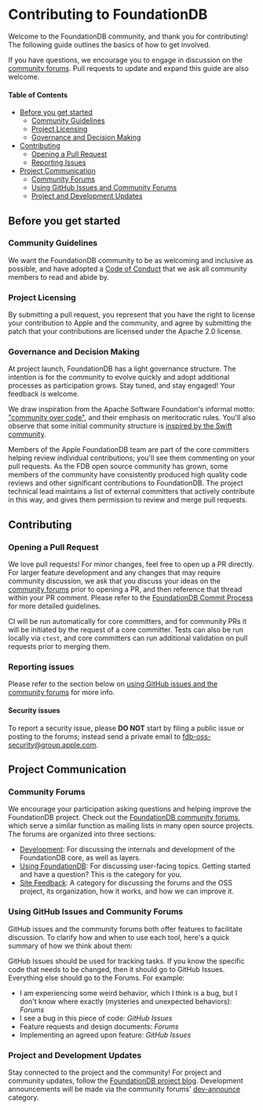 # Contributing to FoundationDB

Welcome to the FoundationDB community, and thank you for contributing! The following guide outlines the basics of how to get involved.

If you have questions, we encourage you to engage in discussion on the [community forums](https://forums.foundationdb.org). Pull requests to update and expand this guide are also welcome.

#### Table of Contents

* [Before you get started](#before-you-get-started)
	* [Community Guidelines](#community-guidelines)
	* [Project Licensing](#project-licensing)
	* [Governance and Decision Making](#governance-and-decision-making)
* [Contributing](#contributing)
	* [Opening a Pull Request](#opening-a-pull-request)
	* [Reporting Issues](#reporting-issues)
* [Project Communication](#project-communication)
	* [Community Forums](#community-forums)
	* [Using GitHub Issues and Community Forums](#using-github-issues-and-community-forums)
	* [Project and Development Updates](#project-and-development-updates)

## Before you get started
### Community Guidelines
We want the FoundationDB community to be as welcoming and inclusive as possible, and have adopted a [Code of Conduct](CODE_OF_CONDUCT.md) that we ask all community members to read and abide by.

### Project Licensing
By submitting a pull request, you represent that you have the right to license your contribution to Apple and the community, and agree by submitting the patch that your contributions are licensed under the Apache 2.0 license.

### Governance and Decision Making
At project launch, FoundationDB has a light governance structure. The intention is for the community to evolve quickly and adopt additional processes as participation grows. Stay tuned, and stay engaged! Your feedback is welcome.

We draw inspiration from the Apache Software Foundation's informal motto: ["community over code"](https://blogs.apache.org/foundation/entry/asf_15_community_over_code), and their emphasis on meritocratic rules. You'll also observe that some initial community structure is [inspired by the Swift community](https://swift.org/community/#community-structure).

Members of the Apple FoundationDB team are part of the core committers helping review individual contributions; you'll see them commenting on your pull requests.  As the FDB open source community has grown, some members of the community have consistently produced high quality code reviews and other significant contributions to FoundationDB.  The project technical lead maintains a list of external committers that actively contribute in this way, and gives them permission to review and merge pull requests.

## Contributing
### Opening a Pull Request
We love pull requests! For minor changes, feel free to open up a PR directly. For larger feature development and any changes that may require community discussion, we ask that you discuss your ideas on the [community forums](https://forums.foundationdb.org) prior to opening a PR, and then reference that thread within your PR comment. Please refer to the [FoundationDB Commit Process](https://github.com/apple/foundationdb/wiki/FoundationDB-Commit-Process) for more detailed guidelines.

CI will be run automatically for core committers, and for community PRs it will be initiated by the request of a core committer.  Tests can also be run locally via `ctest`, and core committers can run additional validation on pull requests prior to merging them.

### Reporting issues
Please refer to the section below on [using GitHub issues and the community forums](#using-github-issues-and-community-forums) for more info.

#### Security issues
To report a security issue, please **DO NOT** start by filing a public issue or posting to the forums; instead send a private email to [fdb-oss-security@group.apple.com](mailto:fdb-oss-security@group.apple.com).

## Project Communication
### Community Forums
We encourage your participation asking questions and helping improve the FoundationDB project. Check out the [FoundationDB community forums](https://forums.foundationdb.org), which serve a similar function as mailing lists in many open source projects. The forums are organized into three sections:

* [Development](https://forums.foundationdb.org/c/development): For discussing the internals and development of the FoundationDB core, as well as layers.
* [Using FoundationDB](https://forums.foundationdb.org/c/using-foundationdb): For discussing user-facing topics. Getting started and have a question? This is the category for you.
* [Site Feedback](https://forums.foundationdb.org/c/site-feedback): A category for discussing the forums and the OSS project, its organization, how it works, and how we can improve it.

### Using GitHub Issues and Community Forums
GitHub issues and the community forums both offer features to facilitate discussion. To clarify how and when to use each tool, here's a quick summary of how we think about them:

GitHub Issues should be used for tracking tasks. If you know the specific code that needs to be changed, then it should go to GitHub Issues. Everything else should go to the Forums. For example: 

* I am experiencing some weird behavior, which I think is a bug, but I don't know where exactly (mysteries and unexpected behaviors): *Forums*
* I see a bug in this piece of code: *GitHub Issues*
* Feature requests and design documents: *Forums*
* Implementing an agreed upon feature: *GitHub Issues*

### Project and Development Updates
Stay connected to the project and the community! For project and community updates, follow the [FoundationDB project blog](https://www.foundationdb.org/blog/). Development announcements will be made via the community forums' [dev-announce](https://forums.foundationdb.org/c/development/dev-announce) category.

